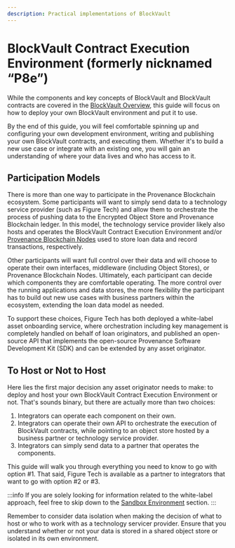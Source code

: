 ```yaml
---
description: Practical implementations of BlockVault
---
```


# BlockVault Contract Execution Environment (formerly nicknamed “P8e”)

While the components and key concepts of BlockVault and BlockVault contracts are covered in the [BlockVault Overview](/docs/pb/p8e/overview), this guide will focus on how to deploy your own BlockVault environment and put it to use.

By the end of this guide, you will feel comfortable spinning up and configuring your own development environment, writing and publishing your own BlockVault contracts, and executing them. Whether it's to build a new use case or integrate with an existing one, you will gain an understanding of where your data lives and who has access to it.

## Participation Models

There is more than one way to participate in the Provenance Blockchain ecosystem. Some participants will want to simply send data to a technology service provider (such as Figure Tech) and allow them to orchestrate the process of pushing data to the Encrypted Object Store and Provenance Blockchain ledger. In this model, the technology service provider likely also hosts and operates the BlockVault Contract Execution Environment and/or [Provenance Blockchain Nodes](/docs/blockchain/introduction/major-components#provenance-blockchain-node) used to store loan data and record transactions, respectively.

Other participants will want full control over their data and will choose to operate their own interfaces, middleware (including Object Stores), or Provenance Blockchain Nodes. Ultimately, each participant can decide which components they are comfortable operating. The more control over the running applications and data stores, the more flexibility the participant has to build out new use cases with business partners within the ecosystem, extending the loan data model as needed.

To support these choices, Figure Tech has both deployed a white-label asset onboarding service, where orchestration including key management is completely handled on behalf of loan originators, and published an open-source API that implements the open-source Provenance Software Development Kit (SDK) and can be extended by any asset originator.

## To Host or Not to Host

Here lies the first major decision any asset originator needs to make: to deploy and host your own BlockVault Contract Execution Environment or not. That's sounds binary, but there are actually more than two choices:

1. Integrators can operate each component on their own.
2. Integrators can operate their own API to orchestrate the execution of BlockVault contracts, while pointing to an object store hosted by a business partner or technology service provider.
3. Integrators can simply send data to a partner that operates the components.

This guide will walk you through everything you need to know to go with option #1. That said, Figure Tech is available as a partner to integrators that want to go with option #2 or #3.

:::info
If you are solely looking for information related to the white-label approach, feel free to skip down to the [Sandbox Environment](./#sandbox-environment) section.
:::

Remember to consider data isolation when making the decision of what to host or who to work with as a technology servicer provider. Ensure that you understand whether or not your data is stored in a shared object store or isolated in its own environment.

